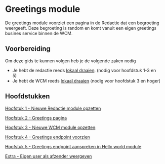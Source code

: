 # Greetings module

De greetings module voorziet een pagina in de Redactie dat een begroeting weergeeft.
Deze begroeting is random en komt vanuit een eigen greetings busines service binnen de WCM.
<!-- TODO: paste image of end result. -->

## Voorbereiding

Om deze gids te kunnen volgen heb je de volgende zaken nodig
- Je hebt de redactie reeds [lokaal draaien](/content/setup/redactie/setup). (nodig voor hoofdstuk 1-3 en 5)
- Je hebt de WCM reeds [lokaal draaien](/content/setup/wcm/core) (nodig voor hoofdstuk 3 en hoger)

## Hoofdstukken

[Hoofstuk 1 - Nieuwe Redactie module opzetten](/content/developer-guides/hello-world/step-1-redactie-module-setup.md)

[Hoofstuk 2 - Greetings pagina](/content/developer-guides/hello-world/step-2-greetings-page.md)

[Hoofstuk 3 - Nieuwe WCM module opzetten](/content/developer-guides/hello-world/step-3-wcm-module-setup.md)

[Hoofstuk 4 - Greetings endpoint voorzien](/content/developer-guides/hello-world/step-4-greetings-endpoint.md)

[Hoofstuk 5 - Greetings endpoint aanspreken in Hello world module](/content/developer-guides/hello-world/step-5-greetings-endpoint-access.md)

[Extra - Eigen user als afzender weergeven](/content/developer-guides/hello-world/extra-own-user-display.md)